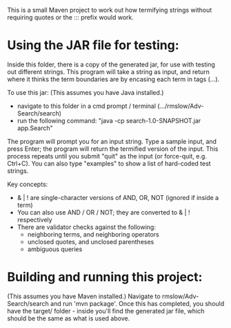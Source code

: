 This is a small Maven project to work out how termifying strings without requiring quotes or the ::: prefix would work.

Using the JAR file for testing:
====================================
Inside this folder, there is a copy of the generated jar, for use with testing out different strings. This program will take a string as input, and return where it thinks the term boundaries are by encasing each term in tags (<term>...</term>).

To use this jar:
(This assumes you have Java installed.)
- navigate to this folder in a cmd prompt / terminal (.../rmslow/Adv-Search/search)
- run the following command: "java -cp search-1.0-SNAPSHOT.jar app.Search"

The program will prompt you for an input string. Type a sample input, and press Enter; the program will return the termified version of the input. 
This process repeats until you submit "quit" as the input (or force-quit, e.g. Ctrl+C). You can also type "examples" to show a list of hard-coded test strings.

Key concepts:
- & | ! are single-character versions of AND, OR, NOT (ignored if inside a term)
- You can also use AND / OR / NOT; they are converted to & | ! respectively
- There are validator checks against the following:
    - neighboring terms, and neighboring operators
    - unclosed quotes, and unclosed parentheses
    - ambiguous queries


Building and running this project:
====================================
(This assumes you have Maven installed.)
Navigate to rmslow/Adv-Search/search and run 'mvn package'.
Once this has completed, you should have the target/ folder - inside you'll find the generated jar file, which should be the same as what is used above.
